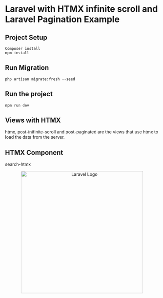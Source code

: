 # Laravel with HTMX infinite scroll and Laravel Pagination Example

## Project Setup

    Composer install
    npm install

## Run Migration

    php artisan migrate:fresh --seed
    
## Run the project

    npm run dev
    
## Views with HTMX
htmx, post-inifinite-scroll and post-paginated are the views that use htmx to load the data from the server.

## HTMX Component
search-htmx

<p align="center"><a href="https://laravel.com" target="_blank"><img src="https://raw.githubusercontent.com/laravel/art/master/logo-lockup/5%20SVG/2%20CMYK/1%20Full%20Color/laravel-logolockup-cmyk-red.svg" width="400" alt="Laravel Logo"></a></p>
